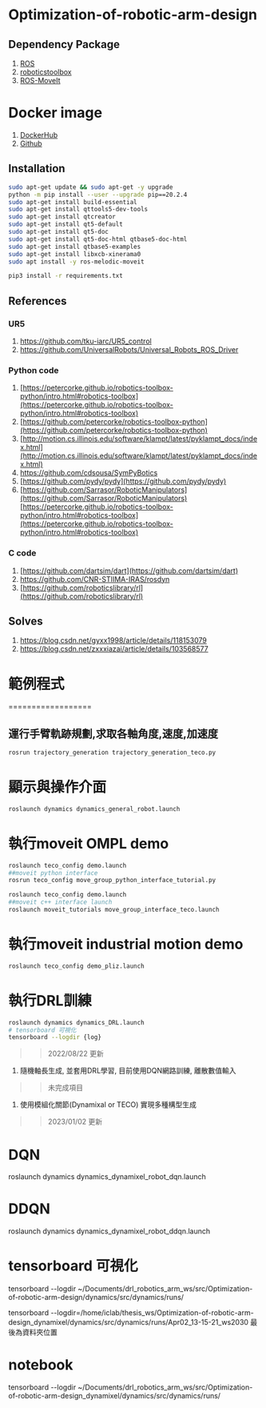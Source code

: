 # Optimization-of-robotic-arm-design
## Dependency Package
1. [ROS](https://wiki.ros.org/melodic/Installation/Ubuntu)
2. [roboticstoolbox](https://github.com/petercorke/robotics-toolbox-python)
3. [ROS-MoveIt](https://moveit.ros.org/install/source/)

# Docker image
1. [DockerHub](https://hub.docker.com/repository/docker/samkaiyang/opt_dynamic_design)
2. [Github](https://github.com/SamKaiYang/docker-Optimization-of-robotic-arm-design.git)

## Installation
```bash
sudo apt-get update && sudo apt-get -y upgrade
python -m pip install --user --upgrade pip==20.2.4
sudo apt-get install build-essential
sudo apt-get install qttools5-dev-tools
sudo apt-get install qtcreator
sudo apt-get install qt5-default
sudo apt-get install qt5-doc
sudo apt-get install qt5-doc-html qtbase5-doc-html
sudo apt-get install qtbase5-examples
sudo apt-get install libxcb-xinerama0
sudo apt install -y ros-melodic-moveit

pip3 install -r requirements.txt
``` 

## References
###  UR5
1. https://github.com/tku-iarc/UR5_control
2. https://github.com/UniversalRobots/Universal_Robots_ROS_Driver
### Python code 
1. [https://petercorke.github.io/robotics-toolbox-python/intro.html#robotics-toolbox](https://petercorke.github.io/robotics-toolbox-python/intro.html#robotics-toolbox)
2. [https://github.com/petercorke/robotics-toolbox-python](https://github.com/petercorke/robotics-toolbox-python)
3. [http://motion.cs.illinois.edu/software/klampt/latest/pyklampt_docs/index.html](http://motion.cs.illinois.edu/software/klampt/latest/pyklampt_docs/index.html)
4. https://github.com/cdsousa/SymPyBotics
5. [https://github.com/pydy/pydy](https://github.com/pydy/pydy)
6. [https://github.com/Sarrasor/RoboticManipulators](https://github.com/Sarrasor/RoboticManipulators)[https://petercorke.github.io/robotics-toolbox-python/intro.html#robotics-toolbox](https://petercorke.github.io/robotics-toolbox-python/intro.html#robotics-toolbox)
### C code
1. [https://github.com/dartsim/dart](https://github.com/dartsim/dart)
2. https://github.com/CNR-STIIMA-IRAS/rosdyn
3. [https://github.com/roboticslibrary/rl](https://github.com/roboticslibrary/rl)

## Solves
1. https://blog.csdn.net/gyxx1998/article/details/118153079
2. https://blog.csdn.net/zxxxiazai/article/details/103568577


# 範例程式
==================
## 運行手臂軌跡規劃,求取各軸角度,速度,加速度
```bash
rosrun trajectory_generation trajectory_generation_teco.py 
```
# 顯示與操作介面
```bash
roslaunch dynamics dynamics_general_robot.launch 
```
# 執行moveit OMPL demo
```bash
roslaunch teco_config demo.launch
##moveit python interface 
rosrun teco_config move_group_python_interface_tutorial.py 
```

```bash
roslaunch teco_config demo.launch
##moveit c++ interface launch
roslaunch moveit_tutorials move_group_interface_teco.launch 
```

# 執行moveit industrial motion demo
```bash
roslaunch teco_config demo_pliz.launch
```


# 執行DRL訓練
```bash
roslaunch dynamics dynamics_DRL.launch
# tensorboard 可視化
tensorboard --logdir {log}
```

>>2022/08/22 更新
1. 隨機軸長生成, 並套用DRL學習, 目前使用DQN網路訓練, 離散數值輸入

>>未完成項目
1. 使用模組化關節(Dynamixal or TECO) 實現多種構型生成

>>2023/01/02 更新

# DQN
roslaunch dynamics dynamics_dynamixel_robot_dqn.launch
# DDQN
roslaunch dynamics dynamics_dynamixel_robot_ddqn.launch

# tensorboard 可視化
tensorboard --logdir ~/Documents/drl_robotics_arm_ws/src/Optimization-of-robotic-arm-design/dynamics/src/dynamics/runs/

tensorboard --logdir=/home/iclab/thesis_ws/Optimization-of-robotic-arm-design_dynamixel/dynamics/src/dynamics/runs/Apr02_13-15-21_ws2030
最後為資料夾位置



# notebook
tensorboard --logdir ~/Documents/drl_robotics_arm_ws/src/Optimization-of-robotic-arm-design_dynamixel/dynamics/src/dynamics/runs/
